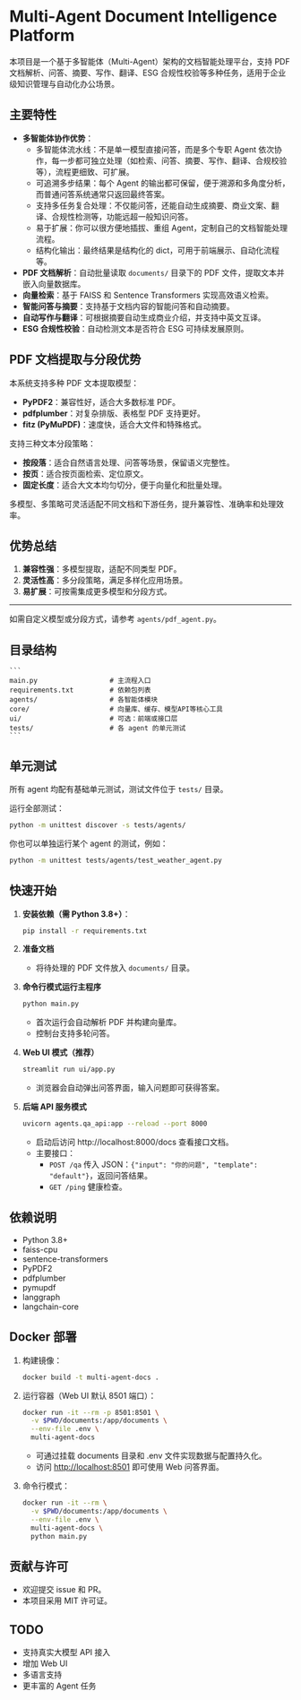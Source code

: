 
# Multi-Agent Document Intelligence Platform

本项目是一个基于多智能体（Multi-Agent）架构的文档智能处理平台，支持 PDF 文档解析、问答、摘要、写作、翻译、ESG 合规性校验等多种任务，适用于企业级知识管理与自动化办公场景。

## 主要特性

- **多智能体协作优势**：
  - 多智能体流水线：不是单一模型直接问答，而是多个专职 Agent 依次协作，每一步都可独立处理（如检索、问答、摘要、写作、翻译、合规校验等），流程更细致、可扩展。
  - 可追溯多步结果：每个 Agent 的输出都可保留，便于溯源和多角度分析，而普通问答系统通常只返回最终答案。
  - 支持多任务复合处理：不仅能问答，还能自动生成摘要、商业文案、翻译、合规性检测等，功能远超一般知识问答。
  - 易于扩展：你可以很方便地插拔、重组 Agent，定制自己的文档智能处理流程。
  - 结构化输出：最终结果是结构化的 dict，可用于前端展示、自动化流程等。
- **PDF 文档解析**：自动批量读取 `documents/` 目录下的 PDF 文件，提取文本并嵌入向量数据库。
- **向量检索**：基于 FAISS 和 Sentence Transformers 实现高效语义检索。
- **智能问答与摘要**：支持基于文档内容的智能问答和自动摘要。
- **自动写作与翻译**：可根据摘要自动生成商业介绍，并支持中英文互译。
- **ESG 合规性校验**：自动检测文本是否符合 ESG 可持续发展原则。

## PDF 文档提取与分段优势

本系统支持多种 PDF 文本提取模型：

- **PyPDF2**：兼容性好，适合大多数标准 PDF。
- **pdfplumber**：对复杂排版、表格型 PDF 支持更好。
- **fitz (PyMuPDF)**：速度快，适合大文件和特殊格式。

支持三种文本分段策略：

- **按段落**：适合自然语言处理、问答等场景，保留语义完整性。
- **按页**：适合按页面检索、定位原文。
- **固定长度**：适合大文本均匀切分，便于向量化和批量处理。

多模型、多策略可灵活适配不同文档和下游任务，提升兼容性、准确率和处理效率。

## 优势总结

1. **兼容性强**：多模型提取，适配不同类型 PDF。
2. **灵活性高**：多分段策略，满足多样化应用场景。
3. **易扩展**：可按需集成更多模型和分段方式。

---
如需自定义模型或分段方式，请参考 `agents/pdf_agent.py`。

## 目录结构

    ```
    main.py                  # 主流程入口
    requirements.txt         # 依赖包列表
    agents/                  # 各智能体模块
    core/                    # 向量库、缓存、模型API等核心工具
    ui/                      # 可选：前端或接口层
    tests/                   # 各 agent 的单元测试
    ```


## 单元测试

所有 agent 均配有基础单元测试，测试文件位于 `tests/` 目录。

运行全部测试：

```bash
python -m unittest discover -s tests/agents/
```

你也可以单独运行某个 agent 的测试，例如：

```bash
python -m unittest tests/agents/test_weather_agent.py
```

## 快速开始

1. **安装依赖（需 Python 3.8+）**：

   ```bash
   pip install -r requirements.txt
   ```

2. **准备文档**
   - 将待处理的 PDF 文件放入 `documents/` 目录。

3. **命令行模式运行主程序**

   ```bash
   python main.py
   ```

   - 首次运行会自动解析 PDF 并构建向量库。
   - 控制台支持多轮问答。


4. **Web UI 模式（推荐）**

   ```bash
   streamlit run ui/app.py
   ```

   - 浏览器会自动弹出问答界面，输入问题即可获得答案。

5. **后端 API 服务模式**

   ```bash
   uvicorn agents.qa_api:app --reload --port 8000
   ```

   - 启动后访问 http://localhost:8000/docs 查看接口文档。
   - 主要接口：
     - `POST /qa` 传入 JSON：`{"input": "你的问题", "template": "default"}`，返回问答结果。
     - `GET /ping` 健康检查。

## 依赖说明

- Python 3.8+
- faiss-cpu
- sentence-transformers
- PyPDF2
- pdfplumber
- pymupdf
- langgraph
- langchain-core

## Docker 部署

1. 构建镜像：

   ```bash
   docker build -t multi-agent-docs .
   ```

2. 运行容器（Web UI 默认 8501 端口）：

   ```bash
   docker run -it --rm -p 8501:8501 \
     -v $PWD/documents:/app/documents \
     --env-file .env \
     multi-agent-docs
   ```

   - 可通过挂载 documents 目录和 .env 文件实现数据与配置持久化。
   - 访问 [http://localhost:8501](http://localhost:8501) 即可使用 Web 问答界面。

3. 命令行模式：

   ```bash
   docker run -it --rm \
     -v $PWD/documents:/app/documents \
     --env-file .env \
     multi-agent-docs \
     python main.py
   ```

## 贡献与许可

- 欢迎提交 issue 和 PR。
- 本项目采用 MIT 许可证。

## TODO

- 支持真实大模型 API 接入
- 增加 Web UI
- 多语言支持
- 更丰富的 Agent 任务
